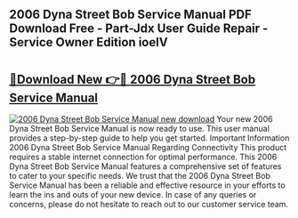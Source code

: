 ## 2006 Dyna Street Bob Service Manual PDF Download Free - Part-Jdx User Guide Repair - Service Owner Edition ioelV

# <h2><a href="http://bc29871.oget.top/?id=2006+Dyna+Street+Bob+Service+Manual">🔗Download New 👉🔴 2006 Dyna Street Bob Service Manual</a></h2>

[![2006 Dyna Street Bob Service Manual new download](https://i.imgur.com/5g1atiW.png)](http://bc29871.oget.top/?id=2006+Dyna+Street+Bob+Service+Manual)
Your new 2006 Dyna Street Bob Service Manual is now ready to use. This user manual provides a step-by-step guide to help you get started. Important Information 2006 Dyna Street Bob Service Manual Regarding Connectivity This product requires a stable internet connection for optimal performance. This 2006 Dyna Street Bob Service Manual features a comprehensive set of features to cater to your specific needs. We trust that the 2006 Dyna Street Bob Service Manual has been a reliable and effective resource in your efforts to learn the ins and outs of your new device. In case of any queries or concerns, please do not hesitate to reach out to our customer service team.
